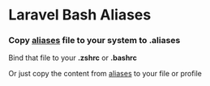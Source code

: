# Laravel Bash Aliases

### Copy [aliases][aliases] file to your system to **.aliases** 

Bind that file to your **.zshrc** or **.bashrc**

Or just copy the content from [aliases][aliases] to your file or profile

[aliases]: /aliases
